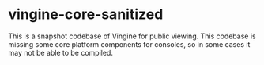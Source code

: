 # vingine-core-sanitized
This is a snapshot codebase of Vingine for public viewing. This codebase is missing some core platform components for consoles, so in some cases it may not be able to be compiled.
